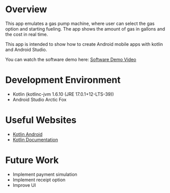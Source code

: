 # Overview

This app emulates a gas pump machine, where user can select the gas option and starting fueling. The app shows the amount of gas in gallons and the cost in real time.

This app is intended to show how to create Android mobile apps with kotlin and Android Studio.

You can watch the software demo here: [Software Demo Video](https://youtu.be/-TYg-sXErUk)

# Development Environment

* Kotlin (kotlinc-jvm 1.6.10 (JRE 17.0.1+12-LTS-39))
* Android Studio Arctic Fox


# Useful Websites

* [Kotlin Android](https://developer.android.com/kotlin)
* [Kotlin Documentation](https://kotlinlang.org/)

# Future Work

* Implement payment simulation
* Implement receipt option 
* Improve UI